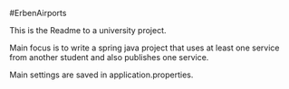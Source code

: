 #ErbenAirports

This is the Readme to a university project.

Main focus is to write a spring java project that uses at least one service from another student and also publishes one service.

Main settings are saved in application.properties.
